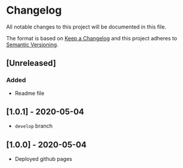 # Changelog

All notable changes to this project will be documented in this file.

The format is based on [Keep a Changelog](http://keepachangelog.com/en/1.0.0/)
and this project adheres to [Semantic Versioning](http://semver.org/spec/v2.0.0.html).


## [Unreleased]
### Added
- Readme file

## [1.0.1] - 2020-05-04
- `develop` branch

## [1.0.0] - 2020-05-04
- Deployed github pages

